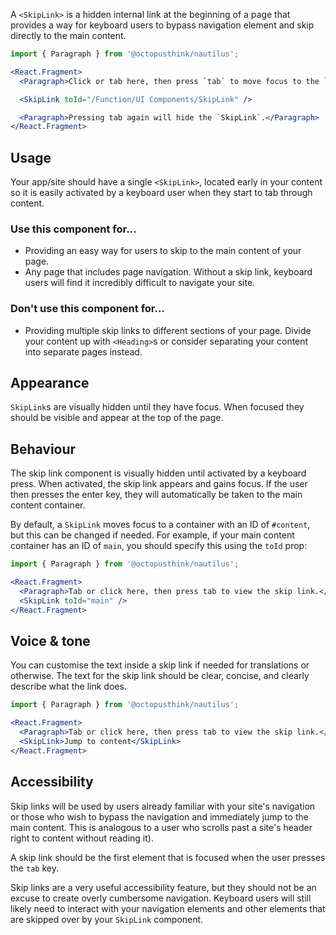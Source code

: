 A `<SkipLink>` is a hidden internal link at the beginning of a page that provides a way for keyboard users to bypass navigation element and skip directly to the main content.

```jsx
import { Paragraph } from '@octopusthink/nautilus';

<React.Fragment>
  <Paragraph>Click or tab here, then press `tab` to move focus to the `SkipLink` component.</Paragraph>

  <SkipLink toId="/Function/UI Components/SkipLink" />

  <Paragraph>Pressing tab again will hide the `SkipLink`.</Paragraph>
</React.Fragment>
```

## Usage

Your app/site should have a single `<SkipLink>`, located early in your content so it is easily activated by a keyboard user when they start to tab through content.

### Use this component for…

- Providing an easy way for users to skip to the main content of your page.
- Any page that includes page navigation. Without a skip link, keyboard users will find it incredibly difficult to navigate your site.

### Don't use this component for…

- Providing multiple skip links to different sections of your page. Divide your content up with `<Heading>`s or consider separating your content into separate pages instead.

## Appearance

`SkipLink`s are visually hidden until they have focus. When focused they should be visible and appear at the top of the page.

## Behaviour

The skip link component is visually hidden until activated by a keyboard press. When activated, the skip link appears and gains focus. If the user then presses the enter key, they will automatically be taken to the main content container.

By default, a `SkipLink` moves focus to a container with an ID of `#content`, but this can be changed if needed. For example, if your main content container has an ID of `main`, you should specify this using the `toId` prop:

```jsx
import { Paragraph } from '@octopusthink/nautilus';

<React.Fragment>
  <Paragraph>Tab or click here, then press tab to view the skip link.</Paragraph>
  <SkipLink toId="main" />
</React.Fragment>
```

## Voice & tone

You can customise the text inside a skip link if needed for translations or otherwise. The text for the skip link should be clear, concise, and clearly describe what the link does.

```jsx
import { Paragraph } from '@octopusthink/nautilus';

<React.Fragment>
  <Paragraph>Tab or click here, then press tab to view the skip link.</Paragraph>
  <SkipLink>Jump to content</SkipLink>
</React.Fragment>
```

## Accessibility

Skip links will be used by users already familiar with your site's navigation or those who wish to bypass the navigation and immediately jump to the main content. This is analogous to a user who scrolls past a site's header right to content without reading it).

A skip link should be the first element that is focused when the user presses the `tab` key.

Skip links are a very useful accessibility feature, but they should not be an excuse to create overly cumbersome navigation. Keyboard users will still likely need to interact with your navigation elements and other elements that are skipped over by your `SkipLink` component.

